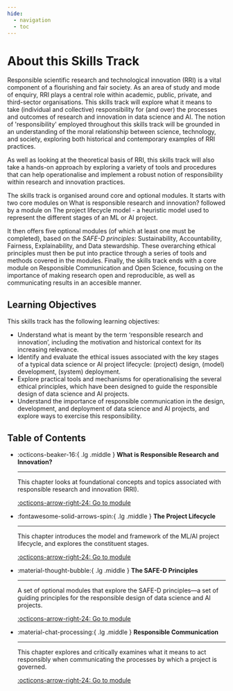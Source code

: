 ```yaml
---
hide:
  - navigation
  - toc
---
```


# About this Skills Track
Responsible scientific research and technological innovation (RRI) is a vital component of a flourishing and fair society. As an area of study and mode of enquiry, RRI plays a central role within academic, public, private, and third-sector organisations. This skills track will explore what it means to take (individual and collective) responsibility for (and over) the processes and outcomes of research and innovation in data science and AI. The notion of 'responsibility' employed throughout this skills track will be grounded in an understanding of the moral relationship between science, technology, and society, exploring both historical and contemporary examples of RRI practices.

As well as looking at the theoretical basis of RRI, this skills track will also take a hands-on approach by exploring a variety of tools and procedures that can help operationalise and implement a robust notion of responsibility within research and innovation practices.

The skills track is organised around core and optional modules. It starts with two core modules on What is responsible research and innovation? followed by a module on The project lifecycle model - a heuristic model used to represent the different stages of an ML or AI project.

It then offers five optional modules (of which at least one must be completed), based on the *SAFE-D principles*: Sustainability, Accountability, Fairness, Explainability, and Data stewardship. These overarching ethical principles must then be put into practice through a series of tools and methods covered in the modules. Finally, the skills track ends with a core module on Responsible Communication and Open Science, focusing on the importance of making research open and reproducible, as well as communicating results in an accesible manner.


## Learning Objectives

This skills track has the following learning objectives:

- Understand what is meant by the term ‘responsible research and innovation’, including the motivation and historical context for its increasing relevance.
- Identify and evaluate the ethical issues associated with the key stages of a typical data science or AI project lifecycle: (project) design, (model) development, (system) deployment.
- Explore practical tools and mechanisms for operationalising the several ethical principles, which have been designed to guide the responsible design of data science and AI projects.
- Understand the importance of responsible communication in the design, development, and deployment of data science and AI projects, and explore ways to exercise this responsibility.

## Table of Contents

<div class="grid cards" markdown>

-   :octicons-beaker-16:{ .lg .middle } __What is Responsible Research and Innovation?__

    ---

    This chapter looks at foundational concepts and topics associated with responsible research and innovation (RRI).

    [:octicons-arrow-right-24: Go to module](rri-100-index.md)

-   :fontawesome-solid-arrows-spin:{ .lg .middle } __The Project Lifecycle__

    ---

    This chapter introduces the model and framework of the ML/AI project lifecycle, and explores the constituent stages.

    [:octicons-arrow-right-24: Go to module](rri-101-index.md)

-   :material-thought-bubble:{ .lg .middle } __The SAFE-D Principles__

    ---

    A set of optional modules that explore the SAFE-D principles—a set of guiding principles for the responsible design of data science and AI projects.

    [:octicons-arrow-right-24: Go to module](rri-200-index.md)

-   :material-chat-processing:{ .lg .middle } __Responsible Communication__

    ---

    This chapter explores and critically examines what it means to act responsibly when communicating the processes by which a project is governed.

    [:octicons-arrow-right-24: Go to module](rri-300-index.md)

</div>
